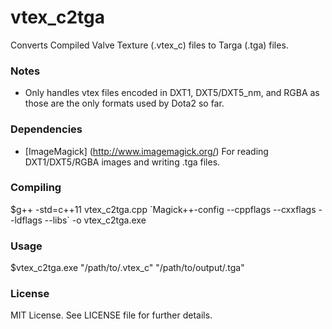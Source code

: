 vtex_c2tga
=======

Converts Compiled Valve Texture (.vtex_c) files to Targa (.tga) files.

### Notes

 * Only handles vtex files encoded in DXT1, DXT5/DXT5_nm, and RGBA as those are the only formats used by Dota2 so far.

### Dependencies
 
 * [ImageMagick] (http://www.imagemagick.org/) For reading DXT1/DXT5/RGBA images and writing .tga files.

### Compiling

$g++ -std=c++11 vtex_c2tga.cpp \`Magick++-config --cppflags --cxxflags --ldflags --libs\` -o vtex_c2tga.exe

### Usage

$vtex_c2tga.exe "/path/to/.vtex_c" "/path/to/output/.tga"

### License

MIT License. See LICENSE file for further details.